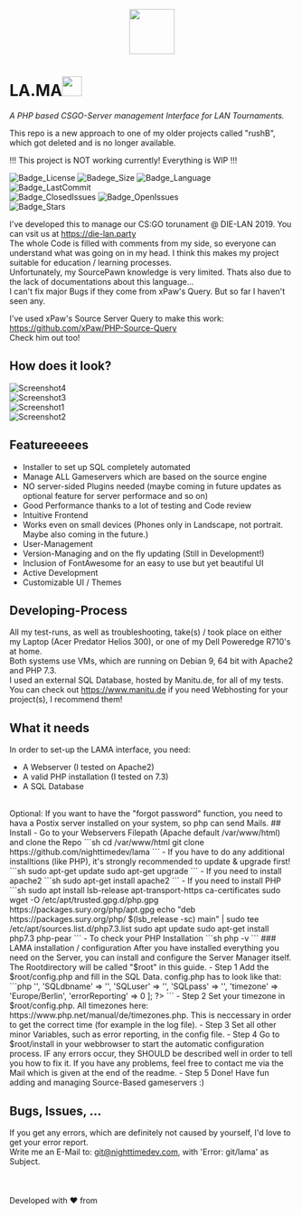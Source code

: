 <p align="center">
<img src="https://development.lintra.nighttimedev.com/assets/media/img/ntd_black.svg" data-canonical-src="https://development.lintra.nighttimedev.com/assets/media/img/ntd_black.svg" height="80" />  
</p>

# LA.MA<img src="https://i.imgur.com/g3xXGSP.png" data-canonical-src="https://i.imgur.com/g3xXGSP.png" height="35" />  

*A PHP based CSGO-Server management Interface for LAN Tournaments.*  

This repo is a new approach to one of my older projects called "rushB", which got deleted and is no longer available.   

!!! This project is NOT working currently! Everything is WIP !!!  

![Badge_License](https://img.shields.io/github/license/nighttimedev/lama.svg)
![Badege_Size](https://img.shields.io/github/repo-size/nighttimedev/lama.svg)
![Badge_Language](https://img.shields.io/github/languages/top/nighttimedev/lama.svg)
![Badge_LastCommit](https://img.shields.io/github/last-commit/nighttimedev/lama.svg)  
![Badge_ClosedIssues](https://img.shields.io/github/issues-closed/nighttimedev/lama.svg)
![Badge_OpenIssues](https://img.shields.io/github/issues/nighttimedev/lama.svg)  
![Badge_Stars](https://img.shields.io/github/stars/nighttimedev/lama.svg?style=social)


I've developed this to manage our CS:GO torunament @ DIE-LAN 2019. You can vsit us at https://die-lan.party  
The whole Code is filled with comments from my side, so everyone can understand what was going on in my head. I think this makes my project suitable for education / learning processes.  
Unfortunately, my SourcePawn knowledge is very limited. Thats also due to the lack of documentations about this language...  
I can't fix major Bugs if they come from xPaw's Query. But so far I haven't seen any.  

I've used xPaw's Source Server Query to make this work: https://github.com/xPaw/PHP-Source-Query  
Check him out too!  
## How does it look?  
![Screenshot4](https://i.imgur.com/kfplPAT.png)  
![Screenshot3](https://i.imgur.com/cf5EM6C.jpg)  
![Screenshot1](https://cdn.nighttimedev.com/images/lama/lama1.png)  
![Screenshot2](https://i.imgur.com/uEDBh6Q.png)  
## Featureeeees  
- Installer to set up SQL completely automated  
- Manage ALL Gameservers which are based on the source engine  
- NO server-sided Plugins needed (maybe coming in future updates as optional feature for server performace and so on)  
- Good Performance thanks to a lot of testing and Code review  
- Intuitive Frontend  
- Works even on small devices (Phones only in Landscape, not portrait. Maybe also coming in the future.)  
- User-Management  
- Version-Managing and on the fly updating (Still in Development!)  
- Inclusion of FontAwesome for an easy to use but yet beautiful UI  
- Active Development  
- Customizable UI / Themes
## Developing-Process
All my test-runs, as well as troubleshooting, take(s) / took place on either my Laptop (Acer Predator Helios 300), or one of my Dell Poweredge R710's at home.  
Both systems use VMs, which are running on Debian 9, 64 bit with Apache2 and PHP 7.3.  
I used an external SQL Database, hosted by Manitu.de, for all of my tests.  
You can check out https://www.manitu.de if you need Webhosting for your project(s), I recommend them!  
## What it needs
In order to set-up the LAMA interface, you need:  
- A Webserver (I tested on Apache2)  
- A valid PHP installation (I tested on 7.3)  
- A SQL Database  
<br>
Optional:  
If you want to have the "forgot password" function, you need to hava a Postix server installed on your system, so php can send Mails.  
## Install 
- Go to your Webservers Filepath (Apache default /var/www/html) and clone the Repo  
```sh
cd /var/www/html
git clone https://github.com/nighttimedev/lama
```  
- If you have to do any additional installtions (like PHP), it's strongly recommended to update & upgrade first! 
```sh
sudo apt-get update
sudo apt-get upgrade
```  
- If you need to install apache2  
```sh
sudo apt-get install apache2
```
- If you need to install PHP  
```sh
sudo apt install lsb-release apt-transport-https ca-certificates
sudo wget -O /etc/apt/trusted.gpg.d/php.gpg https://packages.sury.org/php/apt.gpg
echo "deb https://packages.sury.org/php/ $(lsb_release -sc) main" | sudo tee /etc/apt/sources.list.d/php7.3.list
sudo apt update
sudo apt-get install php7.3 php-pear
```
- To check your PHP Installation
```sh
php -v
```  
### LAMA installation / configuration  
After you have installed everything you need on the Server, you can install and configure the Server Manager itself.  
The Rootdirectory will be called "$root" in this guide.  
- Step 1  
Add the $root/config.php and fill in the SQL Data.  
config.php has to look like that:  
```php
<?php
  return [
    'SQLhost' => '',
    'SQLdbname' => '',
    'SQLuser' => '',
    'SQLpass' => '',
    'timezone' => 'Europe/Berlin',
    'errorReporting' => 0
  ];
?>
```
- Step 2  
Set your timezone in $root/config.php. All timezones here: https://www.php.net/manual/de/timezones.php. This is  neccessary in order to get the correct time (for example in the log file).    
- Step 3  
Set all other minor Variables, such as error reporting, in the config file.  
- Step 4  
Go to $root/install in your webbrowser to start the automatic configuration process. IF any errors occur, they SHOULD be described well in order to tell you how to fix it. If you have any problems, feel free to contact me via the Mail which is given at the end of the readme.  
- Step 5  
Done! Have fun adding and managing Source-Based gameservers :)  
  
## Bugs, Issues, ...
If you get any errors, which are definitely not caused by yourself, I'd love to get your error report.  
Write me an E-Mail to: git@nighttimedev.com, with 'Error: git/lama' as Subject.
<br>
<br>
<br>  
Developed with :heart: from <img src="https://upload.wikimedia.org/wikipedia/en/thumb/b/ba/Flag_of_Germany.svg/1280px-Flag_of_Germany.svg.png" data-canonical-src="https://gyazo.com/eb5c5741b6a9a16c692170a41a49c858.png" width="25" height="15" />
